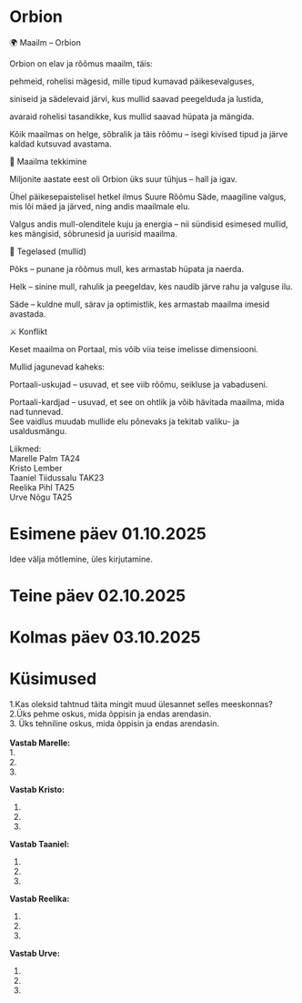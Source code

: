 # Orbion

🌍 Maailm – Orbion

Orbion on elav ja rõõmus maailm, täis:

pehmeid, rohelisi mägesid, mille tipud kumavad päikesevalguses,

siniseid ja sädelevaid järvi, kus mullid saavad peegelduda ja lustida,

avaraid rohelisi tasandikke, kus mullid saavad hüpata ja mängida.

Kõik maailmas on helge, sõbralik ja täis rõõmu – isegi kivised tipud ja järve kaldad kutsuvad avastama.

🌱 Maailma tekkimine

Miljonite aastate eest oli Orbion üks suur tühjus – hall ja igav.

Ühel päikesepaistelisel hetkel ilmus Suure Rõõmu Säde, maagiline valgus, mis lõi mäed ja järved, ning andis maailmale elu.

Valgus andis mull-olenditele kuju ja energia – nii sündisid esimesed mullid, kes mängisid, sõbrunesid ja uurisid maailma.

👤 Tegelased (mullid)

Põks – punane ja rõõmus mull, kes armastab hüpata ja naerda.

Helk – sinine mull, rahulik ja peegeldav, kes naudib järve rahu ja valguse ilu.

Säde – kuldne mull, särav ja optimistlik, kes armastab maailma imesid avastada.

⚔️ Konflikt

Keset maailma on Portaal, mis võib viia teise imelisse dimensiooni.

Mullid jagunevad kaheks:

Portaali-uskujad – usuvad, et see viib rõõmu, seikluse ja vabaduseni.

Portaali-kardjad – usuvad, et see on ohtlik ja võib hävitada maailma, mida nad tunnevad. <br>
See vaidlus muudab mullide elu põnevaks ja tekitab valiku- ja usaldusmängu.



Liikmed: <br>
Marelle Palm TA24 <br>
Kristo Lember <br>
Taaniel Tiidussalu TAK23 <br>
Reelika Pihl TA25 <br>
Urve Nõgu TA25 <br>

<h1>Esimene päev 01.10.2025</h1>

Idee välja mõtlemine, üles kirjutamine.

<h1>Teine päev 02.10.2025</h1>
<h1>Kolmas päev 03.10.2025</h1>

<h1>Küsimused</h1>
1.Kas oleksid tahtnud täita mingit muud ülesannet selles meeskonnas? <br>
2.Üks pehme oskus, mida õppisin ja endas arendasin. <br>
3. Üks tehniline oskus, mida õppisin ja endas arendasin. <br>
 <br>
<b>Vastab Marelle:</b> <br>
1.  <br>
2.  <br>
3.  <br>

<b>Vastab Kristo: </b> <br>
1.  <br>
2. <br>
3. <br>

<b>Vastab Taaniel: </b> <br>
1.  <br>
2. <br>
3. <br>

<b>Vastab Reelika: </b> <br>
1. <br>
2. <br>
3. <br>

<b>Vastab Urve: </b> <br>
1. <br>
2. <br>
3. <br>

